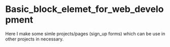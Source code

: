 # Basic_block_elemet_for_web_development<br>
Here I make some simle projects/pages (sign_up forms) which can be use in other projects in necessary.
